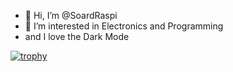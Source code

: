 - 👋 Hi, I’m @SoardRaspi
- 👀 I’m interested in Electronics and Programming
- and I love the Dark Mode

<!---
SoardRaspi/SoardRaspi is a ✨ special ✨ repository because its `README.md` (this file) appears on your GitHub profile.
You can click the Preview link to take a look at your changes.
--->

[![trophy](https://github-profile-trophy.vercel.app/?username=SoardRaspi)](https://github.com/ryo-ma/github-profile-trophy)
